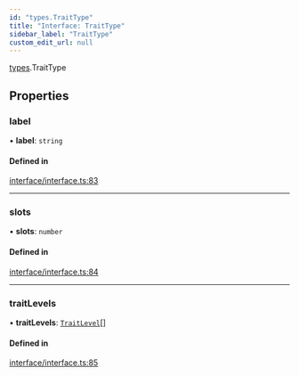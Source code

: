 ```yaml
---
id: "types.TraitType"
title: "Interface: TraitType"
sidebar_label: "TraitType"
custom_edit_url: null
---
```


[types](../namespaces/types.md).TraitType

## Properties

### label

• **label**: `string`

#### Defined in

[interface/interface.ts:83](https://github.com/CityOfZion/isengard/blob/4359a42/sdk/src/interface/interface.ts#L83)

___

### slots

• **slots**: `number`

#### Defined in

[interface/interface.ts:84](https://github.com/CityOfZion/isengard/blob/4359a42/sdk/src/interface/interface.ts#L84)

___

### traitLevels

• **traitLevels**: [`TraitLevel`](types.TraitLevel.md)[]

#### Defined in

[interface/interface.ts:85](https://github.com/CityOfZion/isengard/blob/4359a42/sdk/src/interface/interface.ts#L85)
